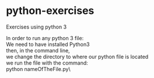 # python-exercises
Exercises using python 3

In order to run any python 3 file:\
We need to have installed Python3\
then, in the command line,\
we change the directory to where our python file is located\
we run the file with the command:\
python nameOfTheFile.py\
